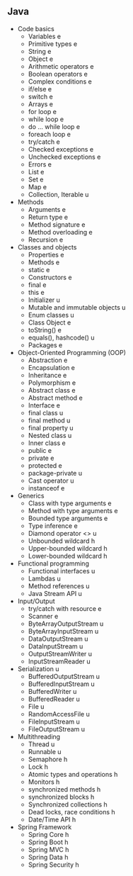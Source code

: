 ## Java
- Code basics
  - Variables e
  - Primitive types e
  - String e
  - Object e
  - Arithmetic operators e
  - Boolean operators e
  - Complex conditions e
  - if/else e
  - switch e
  - Arrays e
  - for loop e
  - while loop e
  - do ... while loop e
  - foreach loop e
  - try/catch e
  - Checked exceptions e
  - Unchecked exceptions e
  - Errors e
  - List e
  - Set e
  - Map e
  - Collection, Iterable u
- Methods
  - Arguments e
  - Return type e
  - Method signature e
  - Method overloading e
  - Recursion e
- Classes and objects
  - Properties e
  - Methods e
  - static e
  - Constructors e
  - final e
  - this e
  - Initializer u
  - Mutable and immutable objects u
  - Enum classes u
  - Class Object e
  - toString() e
  - equals(), hashcode() u
  - Packages e
- Object-Oriented Programming (OOP)
  - Abstraction e
  - Encapsulation e
  - Inheritance e
  - Polymorphism e
  - Abstract class e
  - Abstract method e
  - Interface e
  - final class u
  - final method u
  - final property u
  - Nested class u
  - Inner class e
  - public e
  - private e
  - protected e
  - package-private u
  - Cast operator u
  - instanceof e
- Generics
  - Class with type arguments e
  - Method with type arguments e
  - Bounded type arguments e
  - Type inference e
  - Diamond operator <> u
  - Unbounded wildcard h
  - Upper-bounded wildcard h
  - Lower-bounded wildcard h
- Functional programming
  - Functional interfaces u
  - Lambdas u
  - Method references u
  - Java Stream API u
- Input/Output
  - try/catch with resource e
  - Scanner e
  - ByteArrayOutputStream u
  - ByteArrayInputStream u
  - DataOutputStream u
  - DataInputStream u
  - OutputStreamWriter u
  - InputStreamReader u
- Serialization u
  - BufferedOutputStream u
  - BufferedInputStream u
  - BufferedWriter u
  - BufferedReader u
  - File u
  - RandomAccessFile u
  - FileInputStream u
  - FileOutputStream u
- Multithreading
  - Thread u
  - Runnable u
  - Semaphore h
  - Lock h
  - Atomic types and operations h
  - Monitors h
  - synchronized methods h
  - synchronized blocks h
  - Synchronized collections h
  - Dead locks, race conditions h
  - Date/Time API h
- Spring Framework
  - Spring Core h
  - Spring Boot h
  - Spring MVC h
  - Spring Data h
  - Spring Security h